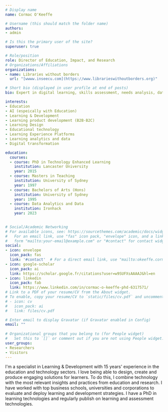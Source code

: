 ```yaml
---
# Display name
name: Cormac O'Keeffe

# Username (this should match the folder name)
authors:
- admin

# Is this the primary user of the site?
superuser: true

# Role/position
role: Director of Education, Impact, and Research
# Organizations/Affiliations
organizations:
- name: Libraries without borders
  url: "[wwww.inseecu.com](https://www.librarieswithoutborders.org)" 

# Short bio (displayed in user profile at end of posts)
bio: Expert in digital learning, skills assessment, needs analysis, data analysis, & learning analytics, product design and innovation.

interests:
- Education
- AI (espeically with Education)
- Learning & Development
- Learning product development (B2B-B2C)
- Learning Design
- Educational technology
- Learning Experience Platforms
- Learning analytics and data
- Digital transformation 

education:
  courses:
  - course: PhD in Technology Enhanced Learning
    institution: Lancaster University
    year: 2015
  - course: Masters in Teaching
    institution: University of Sydney
    year: 1997
  - course: Bachelors of Arts (Hons)
    institution: University of Sydney
    year: 1995
  - course: Data Analytics and Data 
    institution: Ironhack
    year: 2023
    

# Social/Academic Networking
# For available icons, see: https://sourcethemes.com/academic/docs/widgets/#icons
#   For an email link, use "fas" icon pack, "envelope" icon, and a link in the
#   form "mailto:your-email@example.com" or "#contact" for contact widget.
social:
- icon: envelope
  icon_pack: fas
  link: '#contact'  # For a direct email link, use "mailto:okeeffe.cormac@gmail.com".
- icon: google-scholar
  icon_pack: ai
  link: https://scholar.google.fr/citations?user=w9SUFXsAAAAJ&hl=en
- icon: linkedin
  icon_pack: fab
  link: https://www.linkedin.com/in/cormac-o-keeffe-phd-6317571/
# Link to a PDF of your resume/CV from the About widget.
# To enable, copy your resume/CV to `static/files/cv.pdf` and uncomment the lines below.  
# - icon: cv
#   icon_pack: ai
#   link: files/cv.pdf

# Enter email to display Gravatar (if Gravatar enabled in Config)
email: ""
  
# Organizational groups that you belong to (for People widget)
#   Set this to `[]` or comment out if you are not using People widget.  
user_groups:
- Researchers
- Visitors
---
```


I'm a specialist in Learning & Development with 15 years' experience in the education and technology sectors. I love being able to design, create and produce engaging solutions for learners. To do this, I combine technology with the most relevant insights and practices from education and research.  I have worked with top business schools, universities and corporations to evaluate and deploy learning and development strategies. I have a PhD in learning technologies and regularly publish on learning and assessment technologies. 



 
